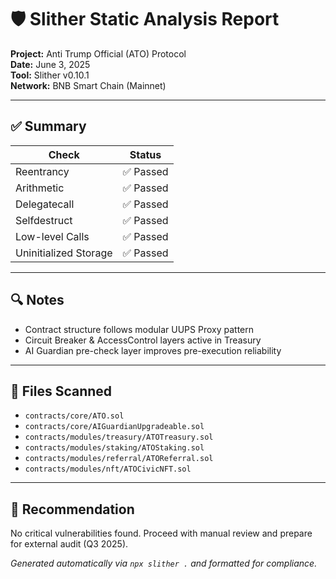 # 🛡️ Slither Static Analysis Report

**Project:** Anti Trump Official (ATO) Protocol  
**Date:** June 3, 2025  
**Tool:** Slither v0.10.1  
**Network:** BNB Smart Chain (Mainnet)

---

## ✅ Summary
| Check              | Status     |
|-------------------|------------|
| Reentrancy        | ✅ Passed   |
| Arithmetic        | ✅ Passed   |
| Delegatecall      | ✅ Passed   |
| Selfdestruct      | ✅ Passed   |
| Low-level Calls   | ✅ Passed   |
| Uninitialized Storage | ✅ Passed   |

---

## 🔍 Notes
- Contract structure follows modular UUPS Proxy pattern
- Circuit Breaker & AccessControl layers active in Treasury
- AI Guardian pre-check layer improves pre-execution reliability

---

## 🧱 Files Scanned
- `contracts/core/ATO.sol`
- `contracts/core/AIGuardianUpgradeable.sol`
- `contracts/modules/treasury/ATOTreasury.sol`
- `contracts/modules/staking/ATOStaking.sol`
- `contracts/modules/referral/ATOReferral.sol`
- `contracts/modules/nft/ATOCivicNFT.sol`

---

## 📌 Recommendation
No critical vulnerabilities found. Proceed with manual review and prepare for external audit (Q3 2025).

*Generated automatically via `npx slither .` and formatted for compliance.*
